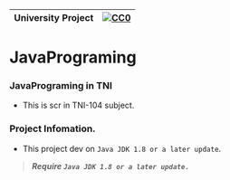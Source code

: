 |University Project|[![CC0](https://licensebuttons.net/p/zero/1.0/88x31.png)](https://creativecommons.org/publicdomain/zero/1.0/)|
|----|----|

# JavaPrograming

### JavaPrograming in TNI </n>

* This is scr in TNI-104 subject.</n>

### Project Infomation. </n>
* This project dev on `Java JDK 1.8 or a later update`.</n>

>***Require `Java JDK 1.8 or a later update.`***
